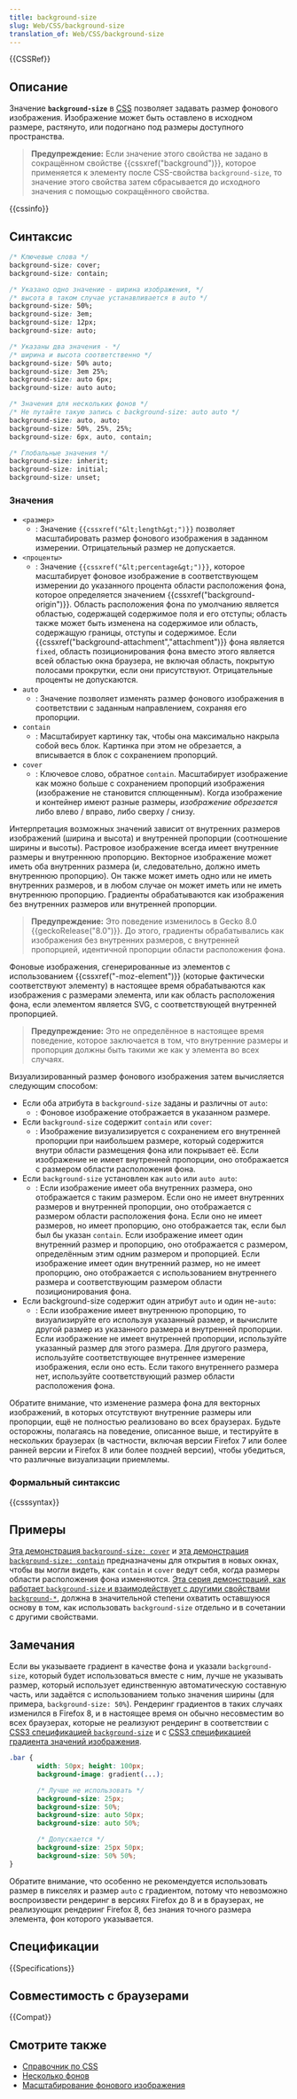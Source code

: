 ```yaml
---
title: background-size
slug: Web/CSS/background-size
translation_of: Web/CSS/background-size
---
```


{{CSSRef}}

## Описание

Значение **`background-size`** в [CSS](/ru/docs/CSS) позволяет задавать размер фонового изображения. Изображение может быть оставлено в исходном размере, растянуто, или подогнано под размеры доступного пространства.

> **Предупреждение:** Если значение этого свойства не задано в сокращённом свойстве {{cssxref("background")}}, которое применяется к элементу после CSS-свойства `background-size`, то значение этого свойства затем сбрасывается до исходного значения c помощью сокращённого свойства.

{{cssinfo}}

## Синтаксис

```css
/* Ключевые слова */
background-size: cover;
background-size: contain;

/* Указано одно значение - ширина изображения, */
/* высота в таком случае устанавливается в auto */
background-size: 50%;
background-size: 3em;
background-size: 12px;
background-size: auto;

/* Указаны два значения - */
/* ширина и высота соответственно */
background-size: 50% auto;
background-size: 3em 25%;
background-size: auto 6px;
background-size: auto auto;

/* Значения для нескольких фонов */
/* Не путайте такую запись с background-size: auto auto */
background-size: auto, auto;
background-size: 50%, 25%, 25%;
background-size: 6px, auto, contain;

/* Глобальные значения */
background-size: inherit;
background-size: initial;
background-size: unset;
```

### Значения

- `<размер>`
  - : Значение `{{cssxref("&lt;length&gt;")}}` позволяет масштабировать размер фонового изображения в заданном измерении. Отрицательный размер не допускается.
- `<проценты>`
  - : Значение `{{cssxref("&lt;percentage&gt;")}}`, которое масштабирует фоновое изображение в соответствующем измерении до указанного процента области расположения фона, которое определяется значением {{cssxref("background-origin")}}. Область расположения фона по умолчанию является областью, содержащей содержимое поля и его отступы; область также может быть изменена на содержимое или область, содержащую границы, отступы и содержимое. Если {{cssxref("background-attachment","attachment")}} фона является `fixed`, область позиционирования фона вместо этого является всей областью окна браузера, не включая область, покрытую полосами прокрутки, если они присутствуют. Отрицательные проценты не допускаются.
- `auto`
  - : Значение позволяет изменять размер фонового изображения в соответствии с заданным направлением, сохраняя его пропорции.
- `contain`
  - : Масштабирует картинку так, чтобы она максимально накрыла собой весь блок. Картинка при этом не обрезается, а вписывается в блок с сохранением пропорций.
- `cover`
  - : Ключевое слово, обратное `contain`. Масштабирует изображение как можно больше c сохранением пропорций изображения (изображение не становится сплющенным). Когда изображение и контейнер имеют разные размеры, _изображение обрезается_ либо влево / вправо, либо сверху / снизу.

Интерпретация возможных значений зависит от внутренних размеров изображений (ширина и высота) и внутренней пропорции (соотношение ширины и высоты). Растровое изображение всегда имеет внутренние размеры и внутреннюю пропорцию. Векторное изображение может иметь оба внутренних размера (и, следовательно, должно иметь внутреннюю пропорцию). Он также может иметь одно или не иметь внутренних размеров, и в любом случае он может иметь или не иметь внутреннюю пропорцию. Градиенты обрабатываются как изображения без внутренних размеров или внутренней пропорции.

> **Предупреждение:** Это поведение изменилось в Gecko 8.0 {{geckoRelease("8.0")}}. До этого, градиенты обрабатывались как изображения без внутренних размеров, с внутренней пропорцией, идентичной пропорции области расположения фона.

Фоновые изображения, сгенерированные из элементов с использованием {{cssxref("-moz-element")}} (которые фактически соответствуют элементу) в настоящее время обрабатываются как изображения с размерами элемента, или как область расположения фона, если элементом является SVG, с соответствующей внутренней пропорцией.

> **Предупреждение:** Это не определённое в настоящее время поведение, которое заключается в том, что внутренние размеры и пропорция должны быть такими же как у элемента во всех случаях.

Визуализированный размер фонового изображения затем вычисляется следующим способом:

- Если оба атрибута в `background-size` заданы и различны от `auto`:
  - : Фоновое изображение отображается в указанном размере.
- Если `background-size` содержит `contain` или `cover`:
  - : Изображение визуализируется с сохранением его внутренней пропорции при наибольшем размере, который содержится внутри области размещения фона или покрывает её. Если изображение не имеет внутренней пропорции, оно отображается с размером области расположения фона.
- Если `background-size` установлен как `auto` или `auto auto`:
  - : Если изображение имеет оба внутренних размера, оно отображается с таким размером. Если оно не имеет внутренних размеров и внутренней пропорции, оно отображается с размером области расположения фона. Если оно не имеет размеров, но имеет пропорцию, оно отображается так, если был был бы указан `contain`. Если изображение имеет один внутренний размер и пропорцию, оно отображается с размером, определённым этим одним размером и пропорцией. Если изображение имеет один внутренний размер, но не имеет пропорцию, оно отображается с использованием внутреннего размера и соответствующим размером области позиционирования фона.
- Если background-size содержит один атрибут `auto` и один не-`auto`:
  - : Если изображение имеет внутреннюю пропорцию, то визуализируйте его используя указанный размер, и вычислите другой размер из указанного размера и внутренней пропорции. Если изображение не имеет внутренней пропорции, используйте указанный размер для этого размера. Для другого размера, используйте соответствующее внутреннее измерение изображения, если оно есть. Если такого внутреннего размера нет, используйте соответствующий размер области расположения фона.

Обратите внимание, что изменение размера фона для векторных изображений, в которых отсутствуют внутренние размеры или пропорции, ещё не полностью реализовано во всех браузерах. Будьте осторожны, полагаясь на поведение, описанное выше, и тестируйте в нескольких браузерах (в частности, включая версии Firefox 7 или более ранней версии и Firefox 8 или более поздней версии), чтобы убедиться, что различные визуализации приемлемы.

### Формальный синтаксис

{{csssyntax}}

## Примеры

[Эта демонстрация `background-size: cover`](http://whereswalden.com/files/mozilla/background-size/page-cover.html) и [эта демонстрация `background-size: contain`](http://whereswalden.com/files/mozilla/background-size/page-contain.html) предназначены для открытия в новых окнах, чтобы вы могли видеть, как `contain` и `cover` ведут себя, когда размеры области расположения фона изменяются. [Эта серия демонстраций, как работает `background-size` и взаимодействует с другими свойствами `background-*`](http://whereswalden.com/files/mozilla/background-size/more-examples.html), должна в значительной степени охватить оставшуюся основу в том, как использовать `background-size` отдельно и в сочетании с другими свойствами.

## Замечания

Если вы указываете градиент в качестве фона и указали `background-size`, который будет использоваться вместе с ним, лучше не указывать размер, который использует единственную автоматическую составную часть, или задаётся с использованием только значения ширины (для примера, `background-size: 50%`). Рендеринг градиентов в таких случаях изменился в Firefox 8, и в настоящее время он обычно несовместим во всех браузерах, которые не реализуют рендеринг в соответствии с [CSS3 спецификацией `background-size`](http://www.w3.org/TR/css3-background/#the-background-size) и с [CSS3 спецификацией градиента значений изображения](http://dev.w3.org/csswg/css3-images/#gradients).

```css
.bar {
       width: 50px; height: 100px;
       background-image: gradient(...);

       /* Лучше не использовать */
       background-size: 25px;
       background-size: 50%;
       background-size: auto 50px;
       background-size: auto 50%;

       /* Допускается */
       background-size: 25px 50px;
       background-size: 50% 50%;
}
```

Обратите внимание, что особенно не рекомендуется использовать размер в пикселях и размер `auto` с градиентом, потому что невозможно воспроизвести рендеринг в версиях Firefox до 8 и в браузерах, не реализующих рендеринг Firefox 8, без знания точного размера элемента, фон которого указывается.

## Спецификации

{{Specifications}}

## Совместимость с браузерами

{{Compat}}

## Смотрите также

- [Справочник по CSS](/ru/docs/CSS/CSS_Reference)
- [Несколько фонов](/ru/docs/CSS/Multiple_backgrounds)
- [Масштабирование фонового изображения](/ru/docs/CSS/Scaling_background_images)
